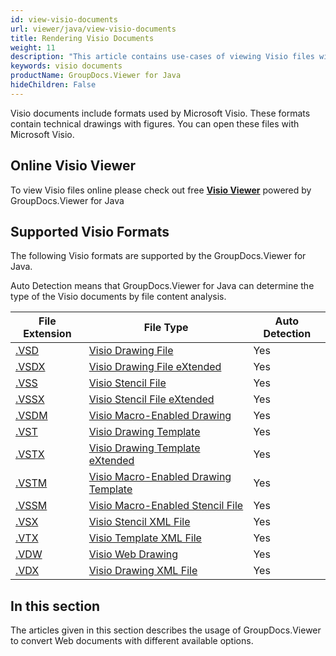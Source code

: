 ```yaml
---
id: view-visio-documents
url: viewer/java/view-visio-documents
title: Rendering Visio Documents
weight: 11
description: "This article contains use-cases of viewing Visio files with GroupDocs.Viewer within your Java applications."
keywords: visio documents
productName: GroupDocs.Viewer for Java
hideChildren: False
---
```

Visio documents include formats used by Microsoft Visio. These formats contain technical drawings with figures. 
You can open these files with Microsoft Visio.

## Online Visio Viewer

To view Visio files online please check out free **[Visio Viewer](https://products.groupdocs.app/viewer/visio)** powered by GroupDocs.Viewer for Java

## Supported Visio Formats

The following Visio formats are supported by the GroupDocs.Viewer for Java.

Auto Detection means that GroupDocs.Viewer for Java can determine the type of the Visio documents by file content analysis.

| File Extension | File Type | Auto Detection |
| --- | --- | --- |
|[.VSD](https://docs.fileformat.com/visio/vsd/) | [Visio Drawing File](https://docs.fileformat.com/visio/vsd//) | Yes |
|[.VSDX](https://docs.fileformat.com/visio/vsd/) | [Visio Drawing File eXtended](https://docs.fileformat.com/visio/vsd//) | Yes |
|[.VSS](https://docs.fileformat.com/visio/vss/) | [Visio Stencil File](https://docs.fileformat.com/visio/vss//) | Yes |
|[.VSSX](https://docs.fileformat.com/visio/vss/x) | [Visio Stencil File eXtended](https://docs.fileformat.com/visio/vss/x) |Yes |
|[.VSDM](https://docs.fileformat.com/visio/vsd/m) | [Visio Macro-Enabled Drawing](https://docs.fileformat.com/visio/vsd/m) |Yes |
|[.VST](https://docs.fileformat.com/visio/vst/) | [Visio Drawing Template](https://docs.fileformat.com/visio/vst/) | Yes | Yes |
|[.VSTX](https://docs.fileformat.com/visio/vstx/) | [Visio Drawing Template eXtended](https://docs.fileformat.com/visio/vstx/) | Yes |
|[.VSTM](https://docs.fileformat.com/visio/vstm/) | [Visio Macro-Enabled Drawing Template](https://docs.fileformat.com/visio/vstm/) | Yes |
|[.VSSM](https://docs.fileformat.com/visio/vss/m) | [Visio Macro-Enabled Stencil File](https://docs.fileformat.com/visio/vss/m) | Yes |
|[.VSX](https://docs.fileformat.com/visio/vsx/) | [Visio Stencil XML File](https://docs.fileformat.com/visio/vsx/) | Yes |
|[.VTX](https://docs.fileformat.com/visio/vtx/) | [Visio Template XML File](https://docs.fileformat.com/visio/vtx/) | Yes |
|[.VDW](https://docs.fileformat.com/visio/vdw/) | [Visio Web Drawing](https://docs.fileformat.com/visio/vdw/) | Yes |
|[.VDX](https://docs.fileformat.com/visio/vdx/) | [Visio Drawing XML File](https://docs.fileformat.com/visio/vdx/) | Yes |

## In this section

The articles given in this section describes the usage of GroupDocs.Viewer to convert Web documents with different available options.
